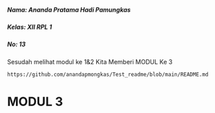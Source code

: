 ##### Nama: Ananda Pratama Hadi Pamungkas
##### Kelas: XII RPL 1
##### No: 13

Sesudah melihat modul ke 1&2 Kita Memberi MODUL Ke 3
```
https://github.com/anandapmongkas/Test_readme/blob/main/README.md
```
# MODUL 3
